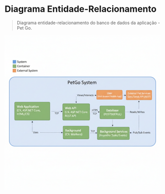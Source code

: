 # Diagrama Entidade-Relacionamento

> Diagrama entidade-relacionamento do banco de dados da aplicação - Pet Go.

![Diagrama Entidade-Relacionamento](docs/../figuras/diagrama-relacionamento.png)